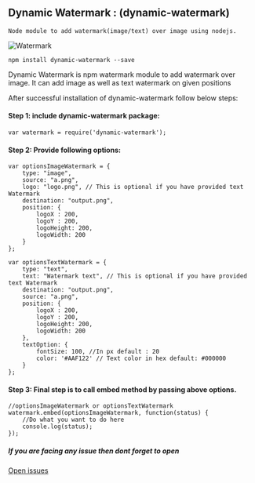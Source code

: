 ## Dynamic Watermark : (dynamic-watermark)
    Node module to add watermark(image/text) over image using nodejs.

![Watermark](https://github.com/navjotdhanawat/dynamic-watermark/blob/master/sample-watermark.jpg)

```
npm install dynamic-watermark --save

```

Dynamic Watermark is npm watermark module to add watermark over image. It can add image as well as text watermark on given positions


After successful installation of dynamic-watermark follow below steps:

#### Step 1: include dynamic-watermark package:
```
var watermark = require('dynamic-watermark');
```

#### Step 2: Provide following options:
```
var optionsImageWatermark = {
    type: "image",
    source: "a.png",
    logo: "logo.png", // This is optional if you have provided text Watermark
    destination: "output.png",
    position: {
        logoX : 200,
        logoY : 200,
        logoHeight: 200,
        logoWidth: 200
    }
};

var optionsTextWatermark = {
    type: "text",
    text: "Watermark text", // This is optional if you have provided text Watermark
    destination: "output.png",
    source: "a.png",
    position: {
        logoX : 200,
        logoY : 200,
        logoHeight: 200,
        logoWidth: 200
    },
    textOption: {
        fontSize: 100, //In px default : 20
        color: '#AAF122' // Text color in hex default: #000000
    }
};
```
#### Step 3: Final step is to call embed method by passing above options.
```
//optionsImageWatermark or optionsTextWatermark
watermark.embed(optionsImageWatermark, function(status) {
    //Do what you want to do here
    console.log(status);
});
```

##### If you are facing any issue then dont forget to open
[Open issues](https://github.com/navjotdhanawat/dynamic-watermark/issues)
